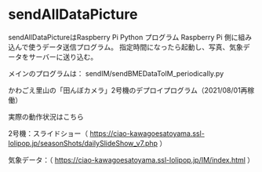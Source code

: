 # sendAllDataPicture
sendAllDataPictureはRaspberry Pi Python プログラム
Raspberry Pi 側に組み込んで使うデータ送信プログラム。
指定時間になったら起動し、写真、気象データをサーバーに送り込む。

メインのプログラムは：
sendIM/sendBMEDataToIM_periodically.py

かわごえ里山の「田んぼカメラ」2号機のデプロイプログラム（2021/08/01再稼働）


実際の動作状況はこちら

2号機：スライドショー（
https://ciao-kawagoesatoyama.ssl-lolipop.jp/seasonShots/dailySlideShow_v7.php
）

気象データ：（
https://ciao-kawagoesatoyama.ssl-lolipop.jp/IM/index.html
）
